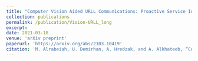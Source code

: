 ```yaml
---
title: "Computer Vision Aided URLL Communications: Proactive Service Identification and Coexistence"
collection: publications
permalink: /publication/Vision-URLL_long
excerpt:
date: 2021-03-18
venue: 'arXiv preprint'
paperurl: 'https://arxiv.org/abs/2103.10419'
citation: 'M. Alrabeiah, U. Demirhan, A. Hredzak, and A. Alkhateeb, “Computer Vision Aided URLL Communications: Proactive Service Identification and Coexistence,” 2021, arXiv:2103.10419.'
---
```

